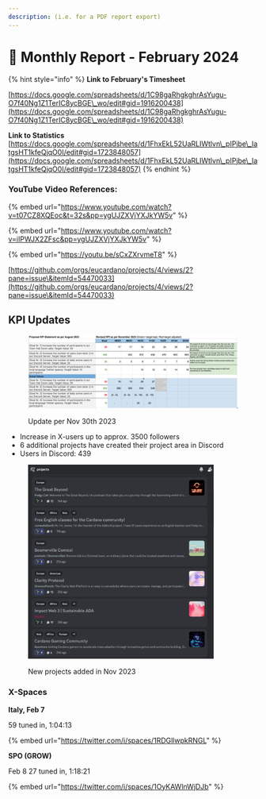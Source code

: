 ```yaml
---
description: (i.e. for a PDF report export)
---
```


# 🛫 Monthly Report - February 2024



{% hint style="info" %}
**Link to February's Timesheet**

[https://docs.google.com/spreadsheets/d/1C98gaRhgkghrAsYugu-O7f40Ng1Z1TerIC8ycBGE\_wo/edit#gid=1916200438](https://docs.google.com/spreadsheets/d/1C98gaRhgkghrAsYugu-O7f40Ng1Z1TerIC8ycBGE\_wo/edit#gid=1916200438)



**Link to Statistics** [https://docs.google.com/spreadsheets/d/1FhxEkL52UaRLIWtlvn\_pIPjbe\_IatgsHT1kfeQjqO0I/edit#gid=1723848057](https://docs.google.com/spreadsheets/d/1FhxEkL52UaRLIWtlvn\_pIPjbe\_IatgsHT1kfeQjqO0I/edit#gid=1723848057)
{% endhint %}



### YouTube Video References:

{% embed url="https://www.youtube.com/watch?v=t07CZ8XQEoc&t=32s&pp=ygUJZXVjYXJkYW5v" %}

{% embed url="https://www.youtube.com/watch?v=iIPWJX2ZFsc&pp=ygUJZXVjYXJkYW5v" %}

{% embed url="https://youtu.be/sCxZXrvmeT8" %}

[https://github.com/orgs/eucardano/projects/4/views/2?pane=issue\&itemId=54470033](https://github.com/orgs/eucardano/projects/4/views/2?pane=issue\&itemId=54470033)

## KPI Updates

<figure><img src="../../.gitbook/assets/Screenshot 2023-12-09 at 05.28.58.png" alt=""><figcaption><p>Update per Nov 30th 2023</p></figcaption></figure>

* Increase in X-users up to approx. 3500 followers
* 6 additional projects have created their project area in Discord
* Users in Discord: 439

<figure><img src="../../.gitbook/assets/Screenshot 2023-12-09 at 05.22.19.png" alt="" width="375"><figcaption><p>New projects added in Nov 2023</p></figcaption></figure>



### **X-Spaces**



**Italy, Feb 7**

59 tuned in, 1:04:13

{% embed url="https://twitter.com/i/spaces/1RDGllwpkRNGL" %}

**SPO (GROW)**

Feb 8 27 tuned in, 1:18:21

{% embed url="https://twitter.com/i/spaces/1OyKAWlnWjDJb" %}
